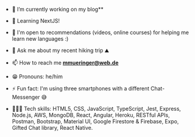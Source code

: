 - 🌱 I’m currently working on my blog**

- 🎯 Learning NextJS!

- 🧐 I'm open to recommendations (videos, online courses) for helping me
  learn new languages :)
  
- 💬 Ask me about my recent hiking trip ⛰

- 📫 How to reach me **mmueringer@web.de**

- 😁 Pronouns: he/him

- ⚡ Fun fact: I'm using three smartphones with a different Chat-Messenger 😅

- 👨🏻‍💻 Tech skills: HTML5, CSS, JavaScript, TypeScript, Jest, Express, Node.js, AWS, MongoDB,
  React, Angular, Heroku, RESTful APIs, Postman, Bootstrap, Material UI, Google Firestore & Firebase,
  Expo, Gifted Chat library, React Native.
